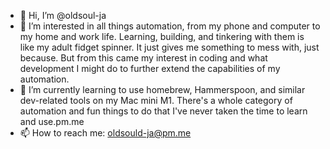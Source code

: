 - 👋 Hi, I’m @oldsoul-ja
- 👀 I’m interested in all things automation, from my phone and computer to my home and work life. Learning, building, and tinkering with them is like my adult fidget spinner. It just gives me something to mess with, just because. But from this came my interest in coding and what development I might do to further extend the capabilities of my automation.
- 🌱 I’m currently learning to use homebrew, Hammerspoon, and similar dev-related tools on my Mac mini M1. There's a whole category of automation and fun things to do that I've never taken the time to learn and use.pm.me
- 📫 How to reach me: oldsould-ja@pm.me
